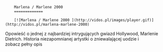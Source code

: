 
        Marlena / Marlene 2000 
        =============
        
        [![Marlena / Marlene 2000 ](http://vidos.pl/images/player.gif)](http://vidos.pl/marlena-marlene-2000)
        
        
 Opowieść o jednej z najbardziej intrygujących gwiazd Hollywood, Marlenie Dietrich. Historia niezapomnianej artystki o zniewalającej uodzie i zobacz pełny opis
    